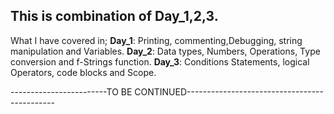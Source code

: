 ## This is combination of Day_1,2,3.

What I have covered in;
**Day_1**: Printing, commenting,Debugging, string manipulation and Variables.
**Day_2**: Data types, Numbers, Operations, Type conversion and f-Strings function.
**Day_3**: Conditions Statements, logical Operators, code blocks and Scope.

------------------------TO BE CONTINUED---------------------------------------------